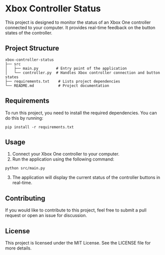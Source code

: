 # Xbox Controller Status

This project is designed to monitor the status of an Xbox One controller connected to your computer. It provides real-time feedback on the button states of the controller.

## Project Structure

```
xbox-controller-status
├── src
│   ├── main.py        # Entry point of the application
│   └── controller.py  # Handles Xbox controller connection and button states
├── requirements.txt    # Lists project dependencies
└── README.md           # Project documentation
```

## Requirements

To run this project, you need to install the required dependencies. You can do this by running:

```
pip install -r requirements.txt
```

## Usage

1. Connect your Xbox One controller to your computer.
2. Run the application using the following command:

```
python src/main.py
```

3. The application will display the current status of the controller buttons in real-time.

## Contributing

If you would like to contribute to this project, feel free to submit a pull request or open an issue for discussion.

## License

This project is licensed under the MIT License. See the LICENSE file for more details.